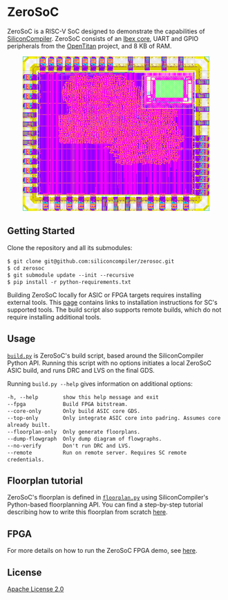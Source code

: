 # ZeroSoC

ZeroSoC is a RISC-V SoC designed to demonstrate the capabilities of
[SiliconCompiler][sc]. ZeroSoC consists of an [Ibex core][ibex], UART and GPIO
peripherals from the [OpenTitan][opentitan] project, and 8 KB of RAM.

<p align="center">
  <img src="docs/img/zerosoc.png" height="360px"/>
</p>

## Getting Started

Clone the repository and all its submodules:

```console
$ git clone git@github.com:siliconcompiler/zerosoc.git
$ cd zerosoc
$ git submodule update --init --recursive
$ pip install -r python-requirements.txt
```

Building ZeroSoC locally for ASIC or FPGA targets requires installing external
tools. This [page][tools] contains links to installation instructions for SC's
supported tools. The build script also supports remote builds, which do not
require installing additional tools.

## Usage

[`build.py`](build.py) is ZeroSoC's build script, based around the SiliconCompiler Python
API. Running this script with no options initiates a local ZeroSoC ASIC build,
and runs DRC and LVS on the final GDS.

Running `build.py --help` gives information on additional options:

```
-h, --help        show this help message and exit
--fpga            Build FPGA bitstream.
--core-only       Only build ASIC core GDS.
--top-only        Only integrate ASIC core into padring. Assumes core already built.
--floorplan-only  Only generate floorplans.
--dump-flowgraph  Only dump diagram of flowgraphs.
--no-verify       Don't run DRC and LVS.
--remote          Run on remote server. Requires SC remote credentials.
```

## Floorplan tutorial

ZeroSoC's floorplan is defined in [`floorplan.py`](floorplan.py) using
SiliconCompiler's Python-based floorplanning API. You can find a step-by-step
tutorial describing how to write this floorplan from scratch [here][tutorial].

## FPGA

For more details on how to run the ZeroSoC FPGA demo, see [here](docs/fpga.md).

## License

[Apache License 2.0](LICENSE)

[sc]: https://github.com/siliconcompiler/siliconcompiler
[ibex]: https://github.com/lowrisc/ibex
[opentitan]: https://github.com/lowrisc/opentitan
[tutorial]: https://docs.siliconcompiler.com/en/latest/tutorials/zerosoc.html
[tools]: https://docs.siliconcompiler.com/en/latest/reference_manual/tools.html
